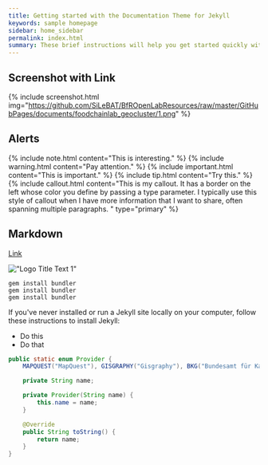 ```yaml
---
title: Getting started with the Documentation Theme for Jekyll
keywords: sample homepage
sidebar: home_sidebar
permalink: index.html
summary: These brief instructions will help you get started quickly with the theme. The other topics in this help provide additional information and detail about working with other aspects of this theme and Jekyll.
---
```


## Screenshot with Link

{% include screenshot.html img="https://github.com/SiLeBAT/BfROpenLabResources/raw/master/GitHubPages/documents/foodchainlab_geocluster/1.png" %}

## Alerts

{% include note.html content="This is interesting." %}
{% include warning.html content="Pay attention." %}
{% include important.html content="This is important." %}
{% include tip.html content="Try this." %}
{% include callout.html content="This is my callout. It has a border on the left whose color you define by passing a type parameter. I typically use this style of callout when I have more information that I want to share, often spanning multiple paragraphs. " type="primary" %}

## Markdown

[Link](p2_sample3.html)

!["Logo Title Text 1"](https://github.com/thoens/documentation-template/raw/master/images/company_logo.png)

```
gem install bundler
gem install bundler
gem install bundler
```

If you've never installed or run a Jekyll site locally on your computer, follow these instructions to install Jekyll:

* Do this
* Do that

```java
public static enum Provider {
	MAPQUEST("MapQuest"), GISGRAPHY("Gisgraphy"), BKG("Bundesamt für Kartographie und Geodäsie");

	private String name;

	private Provider(String name) {
		this.name = name;
	}

	@Override
	public String toString() {
		return name;
	}
}
```
